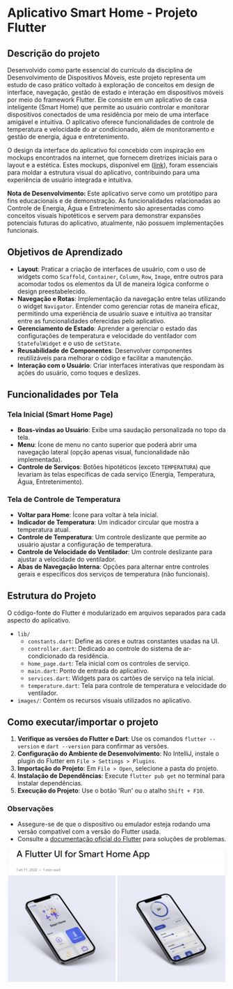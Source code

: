 # Aplicativo Smart Home - Projeto Flutter

## Descrição do projeto
Desenvolvido como parte essencial do currículo da disciplina de Desenvolvimento de Dispositivos Móveis, este projeto representa um estudo de caso prático voltado à exploração de conceitos em design de interface, navegação, gestão de estado e interação em dispositivos móveis por meio do framework Flutter. Ele consiste em um aplicativo de casa inteligente (Smart Home) que permite ao usuário controlar e monitorar dispositivos conectados de uma residência por meio de uma interface amigável e intuitiva. O aplicativo oferece funcionalidades de controle de temperatura e velocidade do ar condicionado, além de monitoramento e gestão de energia, água e entretenimento.

O design da interface do aplicativo foi concebido com inspiração em mockups encontrados na internet, que fornecem diretrizes iniciais para o layout e a estética. Estes mockups, disponível em  ([link](https://flutterawesome.com/a-flutter-ui-for-smart-home-app/)), foram essenciais para moldar a estrutura visual do aplicativo, contribuindo para uma experiência de usuário integrada e intuitiva.

**Nota de Desenvolvimento:** Este aplicativo serve como um protótipo para fins educacionais e de demonstração. As funcionalidades relacionadas ao Controle de Energia, Água e Entretenimento são apresentadas como conceitos visuais hipotéticos e servem para demonstrar expansões potenciais futuras do aplicativo, atualmente, não possuem implementações funcionais.

## Objetivos de Aprendizado
- **Layout**: Praticar a criação de interfaces de usuário, com o uso de widgets como `Scaffold`, `Container`, `Column`, `Row`, `Image`, entre outros para acomodar todos os elementos da UI de maneira lógica conforme o design preestabelecido.
- **Navegação e Rotas**: Implementação da navegação entre telas utilizando o widget `Navigator`. Entender como gerenciar rotas de maneira eficaz, permitindo uma experiência de usuário suave e intuitiva ao transitar entre as funcionalidades oferecidas pelo aplicativo.
- **Gerenciamento de Estado**: Aprender a gerenciar o estado das configurações de temperatura e velocidade do ventilador com `StatefulWidget` e o uso de `setState`.
- **Reusabilidade de Componentes**: Desenvolver componentes reutilizáveis para melhorar o código e facilitar a manutenção.
- **Interação com o Usuário**: Criar interfaces interativas que respondam às ações do usuário, como toques e deslizes.

## Funcionalidades por Tela
### Tela Inicial (Smart Home Page)
- **Boas-vindas ao Usuário**: Exibe uma saudação personalizada no topo da tela.
- **Menu**: Ícone de menu no canto superior que poderá abrir uma navegação lateral (opção apenas visual, funcionalidade não implementada).
- **Controle de Serviços**: Botões hipotéticos (exceto `TEMPERATURA`) que levariam às telas específicas de cada serviço (Energia, Temperatura, Água, Entretenimento).

### Tela de Controle de Temperatura
- **Voltar para Home**: Ícone para voltar à tela inicial.
- **Indicador de Temperatura**: Um indicador circular que mostra a temperatura atual.
- **Controle de Temperatura**: Um controle deslizante que permite ao usuário ajustar a configuração de temperatura.
- **Controle de Velocidade do Ventilador**: Um controle deslizante para ajustar a velocidade do ventilador.
- **Abas de Navegação Interna**: Opções para alternar entre controles gerais e específicos dos serviços de temperatura (não funcionais).

## Estrutura do Projeto
O código-fonte do Flutter é modularizado em arquivos separados para cada aspecto do aplicativo.
- `lib/`
    - `constants.dart`: Define as cores e outras constantes usadas na UI.
    - `controller.dart`: Dedicado ao controle do sistema de ar-condicionado da residência.
    - `home_page.dart`: Tela inicial com os controles de serviço.
    - `main.dart`: Ponto de entrada do aplicativo.
    - `services.dart`: Widgets para os cartões de serviço na tela inicial.
    - `temperature.dart`: Tela para controle de temperatura e velocidade do ventilador.
- `images/`: Contém os recursos visuais utilizados no aplicativo.

## Como executar/importar o projeto
1. **Verifique as versões do Flutter e Dart**: Use os comandos `flutter --version` e `dart --version` para confirmar as versões.
2. **Configuração do Ambiente de Desenvolvimento**: No IntelliJ, instale o plugin do Flutter em `File > Settings > Plugins`.
3. **Importação do Projeto**: Em `File > Open`, selecione a pasta do projeto.
4. **Instalação de Dependências**: Execute `flutter pub get` no terminal para instalar dependências.
5. **Execução do Projeto**: Use o botão 'Run' ou o atalho `Shift + F10`.

### Observações
- Assegure-se de que o dispositivo ou emulador esteja rodando uma versão compatível com a versão do Flutter usada.
- Consulte a [documentação oficial do Flutter](https://docs.flutter.dev) para soluções de problemas.

![img.png](img.png)
